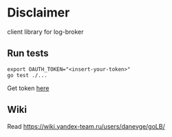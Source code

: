 # Disclaimer

client library for log-broker

## Run tests
```
export OAUTH_TOKEN="<insert-your-token>"
go test ./...
```
Get token [here](http://oauth.yandex-team.ru/authorize?response_type=token&client_id=11515c5e5e994dfe8196ccfd6eb42dd8)

## Wiki

Read https://wiki.yandex-team.ru/users/danevge/goLB/
